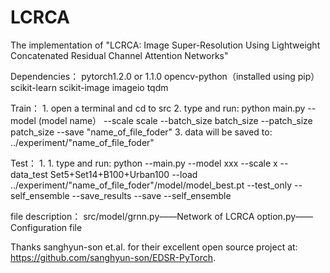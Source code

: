 # LCRCA
The implementation of "LCRCA: Image Super-Resolution Using Lightweight Concatenated Residual Channel Attention Networks"


Dependencies：
  pytorch1.2.0  or 1.1.0 
  opencv-python（installed using pip）
  scikit-learn
  scikit-image
  imageio
  tqdm


Train：
    1. open a terminal and cd to src
    2. type and run: python main.py --model (model name） --scale scale --batch_size batch_size --patch_size patch_size --save "name_of_file_foder"
    3. data will be saved to:  ../experiment/"name_of_file_foder"

Test：
    1. 
    1. type and run: python --main.py --model xxx --scale x --data_test Set5+Set14+B100+Urban100 --load ../experiment/"name_of_file_foder"/model/model_best.pt --test_only --self_ensemble --save_results --save  --self_ensemble 


file description：
    src/model/grnn.py——Network of LCRCA
    option.py——Configuration file 
    
Thanks sanghyun-son et.al. for their excellent open source project at: https://github.com/sanghyun-son/EDSR-PyTorch.


